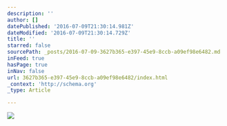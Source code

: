 ```yaml
---
description: ''
author: []
datePublished: '2016-07-09T21:30:14.981Z'
dateModified: '2016-07-09T21:30:14.729Z'
title: ''
starred: false
sourcePath: _posts/2016-07-09-3627b365-e397-45e9-8ccb-a09ef98e6482.md
inFeed: true
hasPage: true
inNav: false
url: 3627b365-e397-45e9-8ccb-a09ef98e6482/index.html
_context: 'http://schema.org'
_type: Article

---
```

![](https://the-grid-user-content.s3-us-west-2.amazonaws.com/aff51f81-7c9e-44c0-ba54-ea48875ba440.jpg)